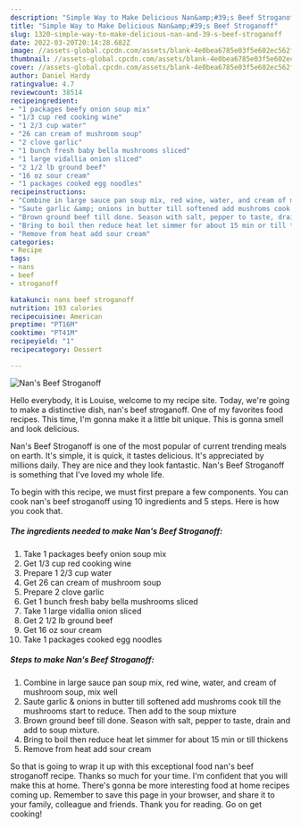 ```yaml
---
description: "Simple Way to Make Delicious Nan&amp;#39;s Beef Stroganoff"
title: "Simple Way to Make Delicious Nan&amp;#39;s Beef Stroganoff"
slug: 1320-simple-way-to-make-delicious-nan-and-39-s-beef-stroganoff
date: 2022-03-20T20:14:28.682Z
image: //assets-global.cpcdn.com/assets/blank-4e0bea6785e03f5e602ec562f230caae08da540cada707380b4fe1bbebba43da.png
thumbnail: //assets-global.cpcdn.com/assets/blank-4e0bea6785e03f5e602ec562f230caae08da540cada707380b4fe1bbebba43da.png
cover: //assets-global.cpcdn.com/assets/blank-4e0bea6785e03f5e602ec562f230caae08da540cada707380b4fe1bbebba43da.png
author: Daniel Hardy
ratingvalue: 4.7
reviewcount: 38514
recipeingredient:
- "1 packages beefy onion soup mix"
- "1/3 cup red cooking wine"
- "1 2/3 cup water"
- "26 can cream of mushroom soup"
- "2 clove garlic"
- "1 bunch fresh baby bella mushrooms sliced"
- "1 large vidallia onion sliced"
- "2 1/2 lb ground beef"
- "16 oz sour cream"
- "1 packages cooked egg noodles"
recipeinstructions:
- "Combine in large sauce pan soup mix, red wine, water, and cream of mushroom soup, mix well"
- "Saute garlic &amp; onions in butter till softened add mushroms cook till the mushrooms start to reduce. Then add to the soup mixture"
- "Brown ground beef till done. Season with salt, pepper to taste, drain and add to soup mixture."
- "Bring to boil then reduce heat let simmer for about 15 min or till thickens"
- "Remove from heat add sour cream"
categories:
- Recipe
tags:
- nans
- beef
- stroganoff

katakunci: nans beef stroganoff 
nutrition: 193 calories
recipecuisine: American
preptime: "PT16M"
cooktime: "PT41M"
recipeyield: "1"
recipecategory: Dessert

---
```



![Nan&#39;s Beef Stroganoff](//assets-global.cpcdn.com/assets/blank-4e0bea6785e03f5e602ec562f230caae08da540cada707380b4fe1bbebba43da.png)

Hello everybody, it is Louise, welcome to my recipe site. Today, we're going to make a distinctive dish, nan&#39;s beef stroganoff. One of my favorites food recipes. This time, I'm gonna make it a little bit unique. This is gonna smell and look delicious.



Nan&#39;s Beef Stroganoff is one of the most popular of current trending meals on earth. It's simple, it is quick, it tastes delicious. It's appreciated by millions daily. They are nice and they look fantastic. Nan&#39;s Beef Stroganoff is something that I've loved my whole life.


To begin with this recipe, we must first prepare a few components. You can cook nan&#39;s beef stroganoff using 10 ingredients and 5 steps. Here is how you cook that.

<!--inarticleads1-->

##### The ingredients needed to make Nan&#39;s Beef Stroganoff:

1. Take 1 packages beefy onion soup mix
1. Get 1/3 cup red cooking wine
1. Prepare 1 2/3 cup water
1. Get 26 can cream of mushroom soup
1. Prepare 2 clove garlic
1. Get 1 bunch fresh baby bella mushrooms sliced
1. Take 1 large vidallia onion sliced
1. Get 2 1/2 lb ground beef
1. Get 16 oz sour cream
1. Take 1 packages cooked egg noodles




<!--inarticleads2-->

##### Steps to make Nan&#39;s Beef Stroganoff:

1. Combine in large sauce pan soup mix, red wine, water, and cream of mushroom soup, mix well
1. Saute garlic &amp; onions in butter till softened add mushroms cook till the mushrooms start to reduce. Then add to the soup mixture
1. Brown ground beef till done. Season with salt, pepper to taste, drain and add to soup mixture.
1. Bring to boil then reduce heat let simmer for about 15 min or till thickens
1. Remove from heat add sour cream




So that is going to wrap it up with this exceptional food nan&#39;s beef stroganoff recipe. Thanks so much for your time. I'm confident that you will make this at home. There's gonna be more interesting food at home recipes coming up. Remember to save this page in your browser, and share it to your family, colleague and friends. Thank you for reading. Go on get cooking!

